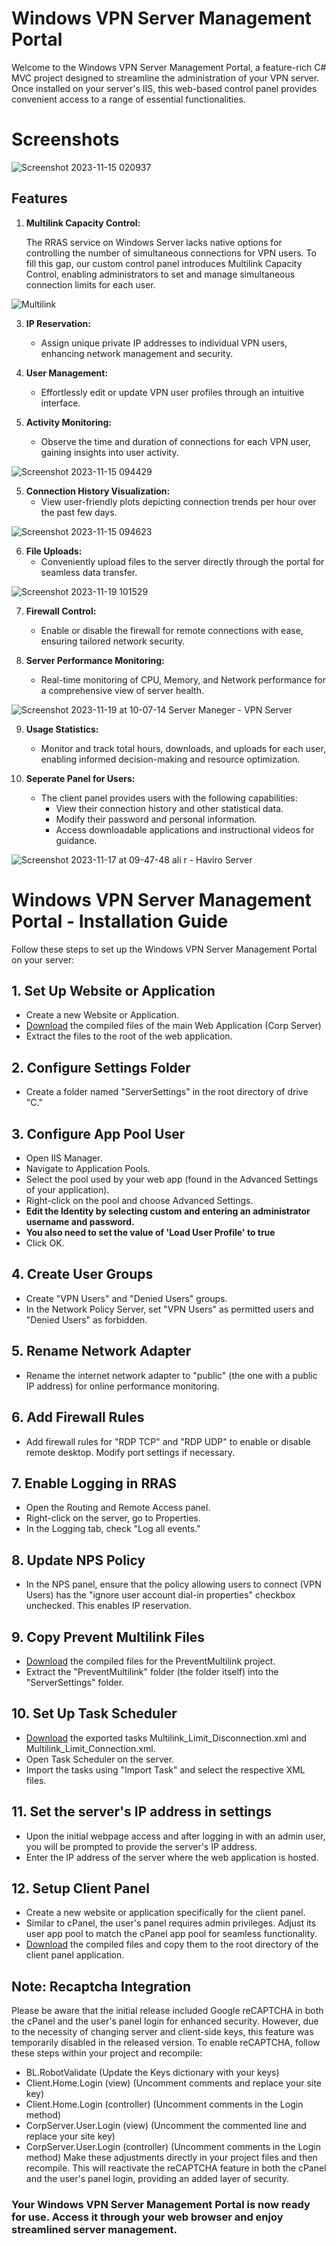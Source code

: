 # Windows VPN Server Management Portal

Welcome to the Windows VPN Server Management Portal, a feature-rich C# MVC project designed to streamline the administration of your VPN server. Once installed on your server's IIS, this web-based control panel provides convenient access to a range of essential functionalities.

# Screenshots

![Screenshot 2023-11-15 020937](https://github.com/ali-rzb/VPN-Server-Control-Panel/assets/63366614/6c1b6384-272a-44ca-821b-5ce591447250)

## Features

1. **Multilink Capacity Control:**

   The RRAS service on Windows Server lacks native options for controlling the number of simultaneous connections for VPN users. To fill this gap, our custom control panel introduces Multilink Capacity Control, enabling administrators to set and manage simultaneous connection limits for each user.

   
![Multilink](https://github.com/ali-rzb/VPN-Server-Control-Panel/assets/63366614/9238a75f-d354-4a66-aae7-b6f79e34a998)


3. **IP Reservation:**
   - Assign unique private IP addresses to individual VPN users, enhancing network management and security.

4. **User Management:**
   - Effortlessly edit or update VPN user profiles through an intuitive interface.

5. **Activity Monitoring:**
   - Observe the time and duration of connections for each VPN user, gaining insights into user activity.

![Screenshot 2023-11-15 094429](https://github.com/ali-rzb/VPN-Server-Control-Panel/assets/63366614/a86770cf-d75f-4ae9-b180-ea5499ff3162)

5. **Connection History Visualization:**
   - View user-friendly plots depicting connection trends per hour over the past few days.
  
![Screenshot 2023-11-15 094623](https://github.com/ali-rzb/VPN-Server-Control-Panel/assets/63366614/b5d0aa93-3bd6-48a4-a417-bd6bf900783e)


6. **File Uploads:**
   - Conveniently upload files to the server directly through the portal for seamless data transfer.
  

![Screenshot 2023-11-19 101529](https://github.com/ali-rzb/VPN-Server-Control-Panel/assets/63366614/31d3efac-7722-41ca-b5ce-1363696981bb)


7. **Firewall Control:**
   - Enable or disable the firewall for remote connections with ease, ensuring tailored network security.

8. **Server Performance Monitoring:**
   - Real-time monitoring of CPU, Memory, and Network performance for a comprehensive view of server health.
  

![Screenshot 2023-11-19 at 10-07-14 Server Maneger - VPN Server](https://github.com/ali-rzb/VPN-Server-Control-Panel/assets/63366614/762c7eb0-34b8-4d47-96f7-dbd00ab9754c)



9. **Usage Statistics:**
   - Monitor and track total hours, downloads, and uploads for each user, enabling informed decision-making and resource optimization.
  
11. **Seperate Panel for Users:**
      - The client panel provides users with the following capabilities:
         - View their connection history and other statistical data.
         - Modify their password and personal information.
         - Access downloadable applications and instructional videos for guidance.
    

![Screenshot 2023-11-17 at 09-47-48 ali r - Haviro Server](https://github.com/ali-rzb/VPN-Server-Control-Panel/assets/63366614/64ee123f-f97e-46bd-ba6d-2639b2937749)


# Windows VPN Server Management Portal - Installation Guide

Follow these steps to set up the Windows VPN Server Management Portal on your server:

## 1. Set Up Website or Application

- Create a new Website or Application.
- [Download](https://github.com/ali-rzb/VPN-Server-Control-Panel/releases/download/main/CorpServer.rar) the compiled files of the main Web Application (Corp Server)
- Extract the files to the root of the web application.

## 2. Configure Settings Folder

- Create a folder named "ServerSettings" in the root directory of drive "C."

## 3. Configure App Pool User

- Open IIS Manager.
- Navigate to Application Pools.
- Select the pool used by your web app (found in the Advanced Settings of your application).
- Right-click on the pool and choose Advanced Settings.
- **Edit the Identity by selecting custom and entering an administrator username and password.**
- **You also need to set the value of 'Load User Profile' to true**
- Click OK.

## 4. Create User Groups

- Create "VPN Users" and "Denied Users" groups.
- In the Network Policy Server, set "VPN Users" as permitted users and "Denied Users" as forbidden.

## 5. Rename Network Adapter

- Rename the internet network adapter to "public" (the one with a public IP address) for online performance monitoring.

## 6. Add Firewall Rules

- Add firewall rules for "RDP TCP" and "RDP UDP" to enable or disable remote desktop. Modify port settings if necessary.

## 7. Enable Logging in RRAS

- Open the Routing and Remote Access panel.
- Right-click on the server, go to Properties.
- In the Logging tab, check "Log all events."

## 8. Update NPS Policy

- In the NPS panel, ensure that the policy allowing users to connect (VPN Users) has the "ignore user account dial-in properties" checkbox unchecked. This enables IP reservation.

## 9. Copy Prevent Multilink Files

- [Download](https://github.com/ali-rzb/VPN-Server-Control-Panel/releases/download/main/PreventMultilink.rar) the compiled files for the PreventMultilink project.
- Extract the "PreventMultilink" folder (the folder itself) into the "ServerSettings" folder.

## 10. Set Up Task Scheduler

- [Download](https://github.com/ali-rzb/VPN-Server-Control-Panel/releases/download/main/PreventMultilink_Tasks.zip) the exported tasks Multilink_Limit_Disconnection.xml and Multilink_Limit_Connection.xml.
- Open Task Scheduler on the server.
- Import the tasks using "Import Task" and select the respective XML files.

## 11. Set the server's IP address in settings

- Upon the initial webpage access and after logging in with an admin user, you will be prompted to provide the server's IP address.
- Enter the IP address of the server where the web application is hosted.

## 12. Setup Client Panel
- Create a new website or application specifically for the client panel.
- Similar to cPanel, the user's panel requires admin privileges. Adjust its user app pool to match the cPanel app pool for seamless functionality.
- [Download](https://github.com/ali-rzb/VPN-Server-Control-Panel/releases/download/main/Client.rar) the compiled files and copy them to the root directory of the client panel application.

## Note: Recaptcha Integration
Please be aware that the initial release included Google reCAPTCHA in both the cPanel and the user's panel login for enhanced security. However, due to the necessity of changing server and client-side keys, this feature was temporarily disabled in the released version.
To enable reCAPTCHA, follow these steps within your project and recompile:
   - BL.RobotValidate (Update the Keys dictionary with your keys)
   - Client.Home.Login (view) (Uncomment comments and replace your site key)
   - Client.Home.Login (controller) (Uncomment comments in the Login method)
   - CorpServer.User.Login (view) (Uncomment the commented line and replace your site key)
   - CorpServer.User.Login (controller) (Uncomment comments in the Login method)
Make these adjustments directly in your project files and then recompile. This will reactivate the reCAPTCHA feature in both the cPanel and the user's panel login, providing an added layer of security.

### Your Windows VPN Server Management Portal is now ready for use. Access it through your web browser and enjoy streamlined server management.
